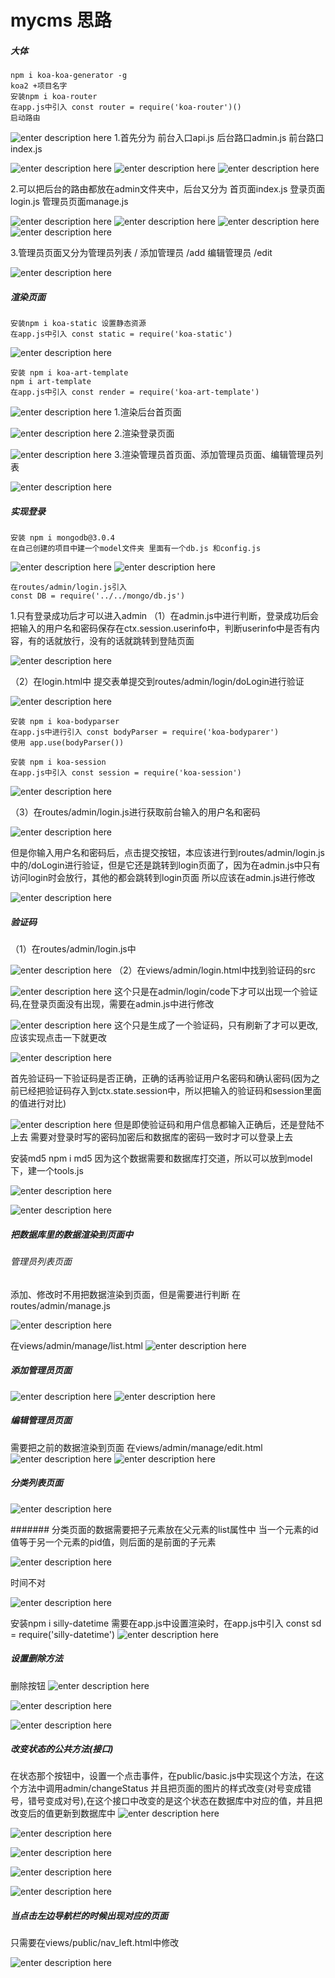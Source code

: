 # mycms 思路
##### 大体

    npm i koa-koa-generator -g
    koa2 +项目名字
    安装npm i koa-router
    在app.js中引入 const router = require('koa-router')()
    启动路由
![enter description here](https://www.github.com/github-zhanghaomeng/JueJin/raw/master/images/1567065974425.png)
1.首先分为
前台入口api.js 后台路口admin.js 前台路口index.js

![enter description here](https://www.github.com/github-zhanghaomeng/JueJin/raw/master/images/1567057656500.png)
![enter description here](https://www.github.com/github-zhanghaomeng/JueJin/raw/master/images/1567057623704.png)
![enter description here](https://www.github.com/github-zhanghaomeng/JueJin/raw/master/images/1567057683626.png)

2.可以把后台的路由都放在admin文件夹中，后台又分为
首页面index.js 登录页面login.js 管理员页面manage.js

![enter description here](https://www.github.com/github-zhanghaomeng/JueJin/raw/master/images/1567057177999.png)
![enter description here](https://www.github.com/github-zhanghaomeng/JueJin/raw/master/images/1567057208237.png)
![enter description here](https://www.github.com/github-zhanghaomeng/JueJin/raw/master/images/1567057548293.png)
![enter description here](https://www.github.com/github-zhanghaomeng/JueJin/raw/master/images/1567057510448.png)

3.管理员页面又分为管理员列表 /  添加管理员 /add 编辑管理员 /edit

![enter description here](https://www.github.com/github-zhanghaomeng/JueJin/raw/master/images/1567057398588.png)

##### 渲染页面

    安装npm i koa-static 设置静态资源
    在app.js中引入 const static = require('koa-static')
    
![enter description here](https://www.github.com/github-zhanghaomeng/JueJin/raw/master/images/1567058408849.png)

    安装 npm i koa-art-template
    npm i art-template
    在app.js中引入 const render = require('koa-art-template')
![enter description here](https://www.github.com/github-zhanghaomeng/JueJin/raw/master/images/1567058578547.png)
1.渲染后台首页面

![enter description here](https://www.github.com/github-zhanghaomeng/JueJin/raw/master/images/1567058781496.png)
2.渲染登录页面

![enter description here](https://www.github.com/github-zhanghaomeng/JueJin/raw/master/images/1567059058471.png)
3.渲染管理员首页面、添加管理员页面、编辑管理员列表

![enter description here](https://www.github.com/github-zhanghaomeng/JueJin/raw/master/images/1567059339603.png)
##### 实现登录

    安装 npm i mongodb@3.0.4
    在自己创建的项目中建一个model文件夹 里面有一个db.js 和config.js

![enter description here](https://www.github.com/github-zhanghaomeng/JueJin/raw/master/images/1567064310707.png)
![enter description here](https://www.github.com/github-zhanghaomeng/JueJin/raw/master/images/1567064431249.png)

    在routes/admin/login.js引入 
    const DB = require('../../mongo/db.js')
1.只有登录成功后才可以进入admin
（1）在admin.js中进行判断，登录成功后会把输入的用户名和密码保存在ctx.session.userinfo中，判断userinfo中是否有内容，有的话就放行，没有的话就跳转到登陆页面

![enter description here](https://www.github.com/github-zhanghaomeng/JueJin/raw/master/images/1567066437951.png)

（2）在login.html中 提交表单提交到routes/admin/login/doLogin进行验证

![enter description here](https://www.github.com/github-zhanghaomeng/JueJin/raw/master/images/1567063683545.png)
    
    安装 npm i koa-bodyparser
    在app.js中进行引入 const bodyParser = require('koa-bodyparer')
    使用 app.use(bodyParser())
    
    安装 npm i koa-session
    在app.js中引入 const session = require('koa-session')
![enter description here](https://www.github.com/github-zhanghaomeng/JueJin/raw/master/images/1567066063333.png)
    
（3）在routes/admin/login.js进行获取前台输入的用户名和密码

![enter description here](https://www.github.com/github-zhanghaomeng/JueJin/raw/master/images/1567064809712.png)

但是你输入用户名和密码后，点击提交按钮，本应该进行到routes/admin/login.js中的/doLogin进行验证，但是它还是跳转到login页面了，因为在admin.js中只有访问login时会放行，其他的都会跳转到login页面
所以应该在admin.js进行修改

![enter description here](https://www.github.com/github-zhanghaomeng/JueJin/raw/master/images/1567067455805.png)



##### 验证码
（1）在routes/admin/login.js中

![enter description here](https://www.github.com/github-zhanghaomeng/JueJin/raw/master/images/1567067966224.png)
（2）在views/admin/login.html中找到验证码的src

![enter description here](https://www.github.com/github-zhanghaomeng/JueJin/raw/master/images/1567068072578.png)
这个只是在admin/login/code下才可以出现一个验证码,在登录页面没有出现，需要在admin.js中进行修改

![enter description here](https://www.github.com/github-zhanghaomeng/JueJin/raw/master/images/1567068221709.png)
这个只是生成了一个验证码，只有刷新了才可以更改,应该实现点击一下就更改

![enter description here](https://www.github.com/github-zhanghaomeng/JueJin/raw/master/images/1567248048424.png)

首先验证码一下验证码是否正确，正确的话再验证用户名密码和确认密码(因为之前已经把验证码存入到ctx.state.session中，所以把输入的验证码和session里面的值进行对比)

![enter description here](https://markdown.xiaoshujiang.com/img/spinner.gif "[[[1567250433598]]]" )
但是即使验证码和用户信息都输入正确后，还是登陆不上去
需要对登录时写的密码加密后和数据库的密码一致时才可以登录上去

安装md5 npm i md5
因为这个数据需要和数据库打交道，所以可以放到model下，建一个tools.js

![enter description here](https://markdown.xiaoshujiang.com/img/spinner.gif "[[[1567251351689]]]" )

![enter description here](https://markdown.xiaoshujiang.com/img/spinner.gif "[[[1567251487453]]]" )

##### 把数据库里的数据渲染到页面中
###### 管理员列表页面
添加、修改时不用把数据渲染到页面，但是需要进行判断
在routes/admin/manage.js

![enter description here](https://markdown.xiaoshujiang.com/img/spinner.gif "[[[1567253763185]]]" )

在views/admin/manage/list.html
![enter description here](https://markdown.xiaoshujiang.com/img/spinner.gif "[[[1567254024952]]]" )

##### 添加管理员页面
![enter description here](https://www.github.com/github-zhanghaomeng/JueJin/raw/master/images/1567254628978.png)
![enter description here](https://markdown.xiaoshujiang.com/img/spinner.gif "[[[1567254805031]]]" )

##### 编辑管理员页面
需要把之前的数据渲染到页面
在views/admin/manage/edit.html
![enter description here](https://markdown.xiaoshujiang.com/img/spinner.gif "[[[1567256227439]]]" )
![enter description here](https://www.github.com/github-zhanghaomeng/JueJin/raw/master/images/1567256436629.png)

##### 分类列表页面

![enter description here](https://markdown.xiaoshujiang.com/img/spinner.gif "[[[1567301560941]]]" )

####### 分类页面的数据需要把子元素放在父元素的list属性中
当一个元素的id值等于另一个元素的pid值，则后面的是前面的子元素

![enter description here](https://www.github.com/github-zhanghaomeng/JueJin/raw/master/images/1567301053971.png)

时间不对

![enter description here](https://markdown.xiaoshujiang.com/img/spinner.gif "[[[1567252107287]]]" )

安装npm i silly-datetime
需要在app.js中设置渲染时，在app.js中引入
const sd = require('silly-datetime')
![enter description here](https://markdown.xiaoshujiang.com/img/spinner.gif "[[[1567252685184]]]" )

##### 设置删除方法
删除按钮
![enter description here](https://www.github.com/github-zhanghaomeng/JueJin/raw/master/images/1567257220831.png)

![enter description here](https://www.github.com/github-zhanghaomeng/JueJin/raw/master/images/1567257125137.png)

![enter description here](https://www.github.com/github-zhanghaomeng/JueJin/raw/master/images/1567257196962.png)

##### 改变状态的公共方法(接口)
在状态那个按钮中，设置一个点击事件，在public/basic.js中实现这个方法，在这个方法中调用admin/changeStatus 并且把页面的图片的样式改变(对号变成错号，错号变成对号),在这个接口中改变的是这个状态在数据库中对应的值，并且把改变后的值更新到数据库中
![enter description here](https://www.github.com/github-zhanghaomeng/JueJin/raw/master/images/1567259231768.png)

![enter description here](https://markdown.xiaoshujiang.com/img/spinner.gif "[[[1567259669202]]]" )

![enter description here](https://markdown.xiaoshujiang.com/img/spinner.gif "[[[1567259914951]]]" )

![enter description here](https://markdown.xiaoshujiang.com/img/spinner.gif "[[[1567260083779]]]" )

![enter description here](https://markdown.xiaoshujiang.com/img/spinner.gif "[[[1567260365923]]]" )

##### 当点击左边导航栏的时候出现对应的页面

只需要在views/public/nav_left.html中修改

![enter description here](https://markdown.xiaoshujiang.com/img/spinner.gif "[[[1567261313991]]]" )

